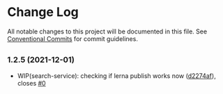 # Change Log

All notable changes to this project will be documented in this file.
See [Conventional Commits](https://conventionalcommits.org) for commit guidelines.

## <small>1.2.5 (2021-12-01)</small>

* WIP(search-service): checking if lerna publish works now ([d2274af](https://github.com/sourcefuse/loopback4-microservice-catalog/commit/d2274af)), closes [#0](https://github.com/sourcefuse/loopback4-microservice-catalog/issues/0)
